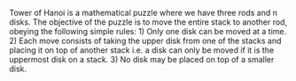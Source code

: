 Tower of Hanoi is a mathematical puzzle where we have three rods and n disks. The objective of the puzzle is to move the entire stack to another rod, obeying the following simple rules:
	1) Only one disk can be moved at a time.
	2) Each move consists of taking the upper disk from one of the stacks and placing it on top of another stack i.e. a disk 			can only be moved if it is the uppermost disk on a stack.
	3) No disk may be placed on top of a smaller disk.



